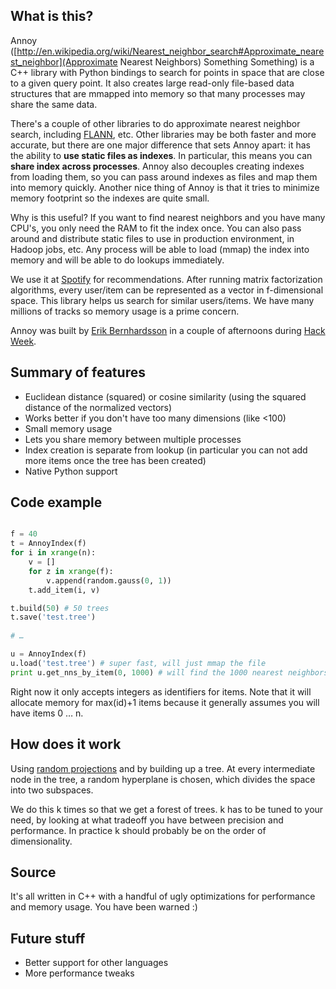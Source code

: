 ## What is this?

Annoy ([http://en.wikipedia.org/wiki/Nearest_neighbor_search#Approximate_nearest_neighbor](Approximate Nearest Neighbors) Something Something) is a C++ library with Python bindings to search for points in space that are close to a given query point. It also creates large read-only file-based data structures that are mmapped into memory so that many processes may share the same data.

There's a couple of other libraries to do approximate nearest neighbor search, including [FLANN](https://github.com/mariusmuja/flann), etc. Other libraries may be both faster and more accurate, but there are one major difference that sets Annoy apart: it has the ability to **use static files as indexes**. In particular, this means you can **share index across processes**. Annoy also decouples creating indexes from loading them, so you can pass around indexes as files and map them into memory quickly. Another nice thing of Annoy is that it tries to minimize memory footprint so the indexes are quite small.

Why is this useful? If you want to find nearest neighbors and you have many CPU's, you only need the RAM to fit the index once. You can also pass around and distribute static files to use in production environment, in Hadoop jobs, etc. Any process will be able to load (mmap) the index into memory and will be able to do lookups immediately.

We use it at [Spotify](http://www.spotify.com/) for recommendations. After running matrix factorization algorithms, every user/item can be represented as a vector in f-dimensional space. This library helps us search for similar users/items. We have many millions of tracks so memory usage is a prime concern.

Annoy was built by [Erik Bernhardsson](http://www.erikbern.com) in a couple of afternoons during [Hack Week](http://labs.spotify.com/2013/02/15/organizing-a-hack-week/).

## Summary of features

* Euclidean distance (squared) or cosine similarity (using the squared distance of the normalized vectors)
* Works better if you don't have too many dimensions (like <100)
* Small memory usage
* Lets you share memory between multiple processes
* Index creation is separate from lookup (in particular you can not add more items once the tree has been created)
* Native Python support

## Code example

```python

f = 40
t = AnnoyIndex(f)
for i in xrange(n):
    v = []
    for z in xrange(f):
        v.append(random.gauss(0, 1))
    t.add_item(i, v)

t.build(50) # 50 trees
t.save('test.tree')
    
# …

u = AnnoyIndex(f)
u.load('test.tree') # super fast, will just mmap the file
print u.get_nns_by_item(0, 1000) # will find the 1000 nearest neighbors
```

Right now it only accepts integers as identifiers for items. Note that it will allocate memory for max(id)+1 items because it generally assumes you will have items 0 … n.

## How does it work

Using [random projections](http://en.wikipedia.org/wiki/Locality-sensitive_hashing#Random_projection) and by building up a tree. At every intermediate node in the tree, a random hyperplane is chosen, which divides the space into two subspaces.

We do this k times so that we get a forest of trees. k has to be tuned to your need, by looking at what tradeoff you have between precision and performance. In practice k should probably be on the order of dimensionality.

## Source

It's all written in C++ with a handful of ugly optimizations for performance and memory usage. You have been warned :)

## Future stuff

* Better support for other languages
* More performance tweaks
